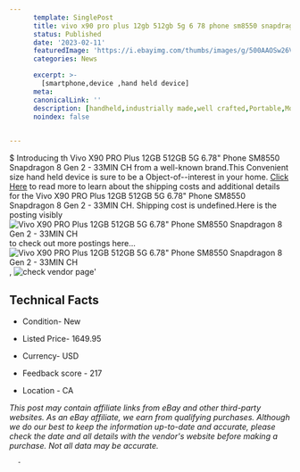 ```yaml
---
      template: SinglePost
      title: vivo x90 pro plus 12gb 512gb 5g 6 78 phone sm8550 snapdragon 8 gen 2 33min ch
      status: Published
      date: '2023-02-11'
      featuredImage: 'https://i.ebayimg.com/thumbs/images/g/500AAOSw26VjfmpV/s-l225.jpg'
      categories: News

      excerpt: >-
        [smartphone,device ,hand held device]
      meta:
      canonicalLink: ''
      description: [handheld,industrially made,well crafted,Portable,Mobile,Compact,Convenient,Lightweight,Maneuverable,Man-portable,Miniature,Carriable,Hand-held,Light,Holdable,Transportable,Mobile device,Pocket-sized,On-the-go,Wireless,Cordless,Compact size,Convenient size, smartphone,device ,hand held device]
      noindex: false
      

---
```

$
      Introducing th Vivo X90 PRO Plus 12GB 512GB 5G 6.78" Phone SM8550 Snapdragon 8 Gen 2 - 33MIN CH from a well-known brand.This Convenient size hand held device is sure to be a Object-of--interest in your home. [Click Here](https://www.ebay.com/itm/275551875397?hash=item40282bf145%3Ag%3A500AAOSw26VjfmpV&mkevt=1&mkcid=1&mkrid=711-53200-19255-0&campid=%253CePNCampaignId%253E&customid=%253CreferenceId%253E&toolid=10049) to read more to learn about the shipping costs and additional details for the Vivo X90 PRO Plus 12GB 512GB 5G 6.78" Phone SM8550 Snapdragon 8 Gen 2 - 33MIN CH. Shipping cost is undefined.Here is the posting visibly ![Vivo X90 PRO Plus 12GB 512GB 5G 6.78" Phone SM8550 Snapdragon 8 Gen 2 - 33MIN CH](https://i.ebayimg.com/thumbs/images/g/500AAOSw26VjfmpV/s-l225.jpg) to check out more postings here... ![Vivo X90 PRO Plus 12GB 512GB 5G 6.78" Phone SM8550 Snapdragon 8 Gen 2 - 33MIN CH](https://i.ebayimg.com/images/g/500AAOSw26VjfmpV/s-l640.jpg), ![check vendor page](https://origin-galleryplus.ebayimg.com/ws/web/275551875397_2_0_1/225x225.jpg,https://origin-galleryplus.ebayimg.com/ws/web/275551875397_3_0_1/225x225.jpg,https://origin-galleryplus.ebayimg.com/ws/web/275551875397_4_0_1/225x225.jpg,https://origin-galleryplus.ebayimg.com/ws/web/275551875397_5_0_1/225x225.jpg,https://origin-galleryplus.ebayimg.com/ws/web/275551875397_6_0_1/225x225.jpg,https://origin-galleryplus.ebayimg.com/ws/web/275551875397_7_0_1/225x225.jpg)'

      

 ## Technical Facts 



     
      

 - Condition- New 


      

 - Listed Price- 1649.95 


      

 - Currency- USD 


      

 - Feedback score - 217 


      

 - Location - CA 


      
      

 *_This post may contain affiliate links from eBay and other third-party websites. As an eBay affiliate, we earn from qualifying purchases. Although we do our best to keep the information up-to-date and accurate, please check the date and all details with the vendor's website before making a purchase. Not all data may be accurate._*




      -
